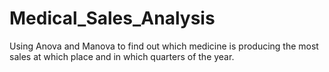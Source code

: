 # Medical_Sales_Analysis
Using  Anova and Manova to find out which medicine is producing the most sales at which place and in which quarters of the year.
